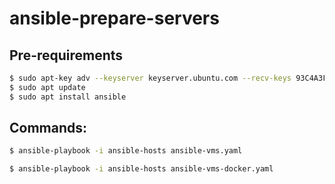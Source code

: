 # ansible-prepare-servers

## Pre-requirements

```sh
$ sudo apt-key adv --keyserver keyserver.ubuntu.com --recv-keys 93C4A3FD7BB9C367
$ sudo apt update
$ sudo apt install ansible
```

## Commands:

```sh
$ ansible-playbook -i ansible-hosts ansible-vms.yaml

$ ansible-playbook -i ansible-hosts ansible-vms-docker.yaml
```

